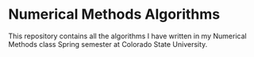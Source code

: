 # Numerical Methods Algorithms

This repository contains all the algorithms I have written in my Numerical Methods class Spring semester at Colorado State University.
